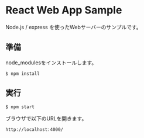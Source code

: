 # React Web App Sample

Node.js / express を使ったWebサーバーのサンプルです。

## 準備

node_modulesをインストールします。

```
$ npm install
```

## 実行

```
$ npm start
```

ブラウザで以下のURLを開きます。

```
http://localhost:4000/
```
